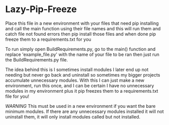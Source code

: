 # Lazy-Pip-Freeze
Place this file in a new environment with your files that need pip installing and call the main function using their file names and this will run them and catch file not found errors then pip install those files and when done pip freeze them to a requirements.txt for you

To run simply open BuildRequirements.py, go to the main() function and replace 'example_file.py' with the name of your file to be ran then just run the BuildRequirements.py file.

The idea behind this is I sometimes install modules I later end up not needing but never go back and uninstall so sometimes my bigger projects accumulate unnecessary modules. With this I can just make a new environment, run this once, and I can be certain I have no unnecessary modules in my environment plus it pip freezes them to a requirements.txt file for you!

*WARNING* This must be used in a new environment if you want the bare minimum modules. If there are any unnecessary modules installed it will not uninstall them, it will only install modules called but not installed.
